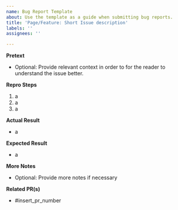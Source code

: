 ```yaml
---
name: Bug Report Template
about: Use the template as a guide when submitting bug reports.
title: 'Page/Feature: Short Issue description'
labels: ''
assignees: ''

---
```


**Pretext**
- Optional: Provide relevant context in order to for the reader to understand the issue better.

**Repro Steps**
1. a
2. a
3. a 

**Actual Result**
- a

**Expected Result**
- a

**More Notes**
- Optional: Provide more notes if necessary

**Related PR(s)**
- #insert_pr_number
